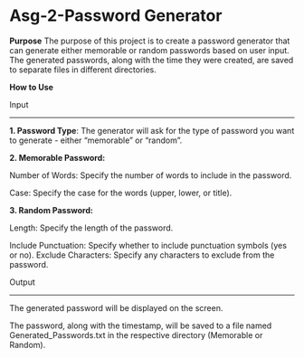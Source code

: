 # Asg-2-Password Generator

**Purpose**
The purpose of this project is to create a password generator that can generate either memorable or random passwords based on user input. The generated passwords, along with the time they were created, are saved to separate files in different directories.

**How to Use**

Input
______
**1. Password Type**: The generator will ask for the type of password you want to generate - either “memorable” or “random”.

**2. Memorable Password:**

Number of Words: Specify the number of words to include in the password.

Case: Specify the case for the words (upper, lower, or title).

**3. Random Password:**

Length: Specify the length of the password.

Include Punctuation: Specify whether to include punctuation symbols (yes or no).
Exclude Characters: Specify any characters to exclude from the password.

Output
________
The generated password will be displayed on the screen.

The password, along with the timestamp, will be saved to a file named Generated_Passwords.txt in the respective directory (Memorable or Random).
